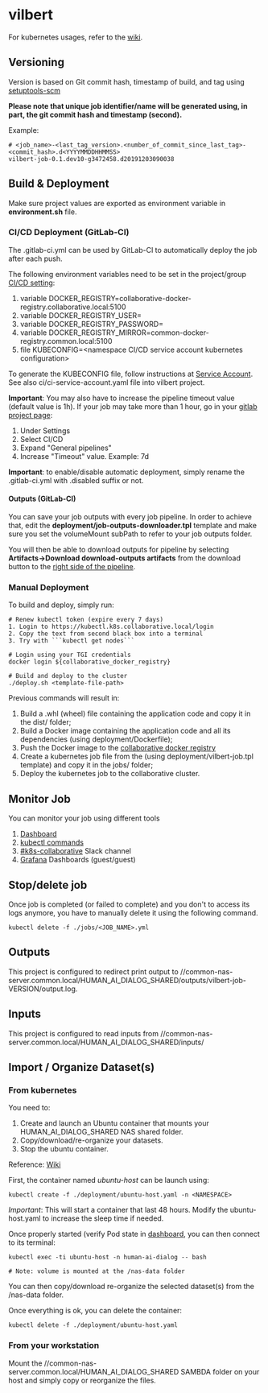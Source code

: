 # vilbert
   
For kubernetes usages, refer to the [wiki](https://wiki-trt.thales-systems.ca/bin/view/Trt%20Quebec/Engineering/Infrastructure/VLANs/Collaborative_VLAN/Kubernetes/Usage/).

## Versioning

Version is based on Git commit hash, timestamp of build, and tag using [setuptools-scm](https://pypi.org/project/setuptools-scm/)

**Please note that unique job identifier/name will be generated using, in part, the git commit hash and timestamp (second).**

Example:
```
# <job_name>-<last_tag_version>.<number_of_commit_since_last_tag>-<commit_hash>.d<YYYYMMDDHHMMSS>
vilbert-job-0.1.dev10-g3472458.d20191203090038
```

## Build & Deployment

Make sure project values are exported as environment variable in **environment.sh** file.

### CI/CD Deployment (GitLab-CI)

The .gitlab-ci.yml can be used by GitLab-CI to automatically deploy the job after each push.

The following environment variables need to be set in the project/group [CI/CD setting](https://sc01-trt.thales-systems.ca/gitlab/human-ai-dialog/vilbert/-/settings/ci_cd):
1. variable DOCKER_REGISTRY=collaborative-docker-registry.collaborative.local:5100
2. variable DOCKER_REGISTRY_USER=<namespace service account username>
3. variable DOCKER_REGISTRY_PASSWORD=<namespace service account password>
4. variable DOCKER_REGISTRY_MIRROR=common-docker-registry.common.local:5100
5. file KUBECONFIG=<namespace CI/CD service account kubernetes configuration>

To generate the KUBECONFIG file, follow instructions at [Service Account](https://wiki-trt.thales-systems.ca/bin/view/Trt%20Quebec/Engineering/Infrastructure/VLANs/Collaborative_VLAN/Kubernetes/Usage/#HCreateServiceAccount). See also ci/ci-service-account.yaml file into vilbert project.

**Important**: You may also have to increase the pipeline timeout value (default value is 1h). If your job may take more than 1 hour, go in your [gitlab project page](https://sc01-trt.thales-systems.ca/gitlab/human-ai-dialog/vilbert/-/settings/ci_cd):
1. Under Settings
2. Select CI/CD
3. Expand "General pipelines"
4. Increase "Timeout" value. Example: 7d

**Important**: to enable/disable automatic deployment, simply rename the .gitlab-ci.yml with .disabled suffix or not.

#### Outputs (GitLab-CI)

You can save your job outputs with every job pipeline. In order to achieve that, edit the **deployment/job-outputs-downloader.tpl** template and make sure you set the volumeMount subPath to refer to your job outputs folder.

You will then be able to download outputs for pipeline by selecting **Artifacts->Download download-outputs artifacts** from the download button to the [right side of the pipeline](https://sc01-trt.thales-systems.ca/gitlab/human-ai-dialog/vilbert/pipelines).

### Manual Deployment

To build and deploy, simply run:
```
# Renew kubectl token (expire every 7 days)
1. Login to https://kubectl.k8s.collaborative.local/login
2. Copy the text from second black box into a terminal
3. Try with ```kubectl get nodes```

# Login using your TGI credentials
docker login ${collaborative_docker_registry}

# Build and deploy to the cluster
./deploy.sh <template-file-path>
```

Previous commands will result in:
1. Build a .whl (wheel) file containing the application code and copy it in the dist/ folder;
2. Build a Docker image containing the application code and all its dependencies (using deployment/Dockerfile);
3. Push the Docker image to the [collaborative docker registry](http://collaborative-docker-registry.collaborative.local/)
4. Create a kubernetes job file from the (using deployment/vilbert-job.tpl template) and copy it in the jobs/ folder;
5. Deploy the kubernetes job to the collaborative cluster.

## Monitor Job

You can monitor your job using different tools

1. [Dashboard](https://dashboard.k8s.collaborative.local/#!/job?namespace=cad-xray)
2. [kubectl commands](https://wiki-trt.thales-systems.ca/bin/view/Trt%20Quebec/Engineering/Infrastructure/VLANs/Collaborative_VLAN/Kubernetes/Usage/#HJob27slogs)
3. [#k8s-collaborative](https://thales-quebec.slack.com/messages/CLALVMM6U) Slack channel
3. [Grafana](https://grafana.k8s.collaborative.local/) Dashboards (guest/guest)

## Stop/delete job

Once job is completed (or failed to complete) and you don't to access its logs anymore, you have to manually delete it using the following command.

```
kubectl delete -f ./jobs/<JOB_NAME>.yml
```

## Outputs

This project is configured to redirect print output to //common-nas-server.common.local/HUMAN_AI_DIALOG_SHARED/outputs/vilbert-job-VERSION/output.log.

## Inputs

This project is configured to read inputs from //common-nas-server.common.local/HUMAN_AI_DIALOG_SHARED/inputs/


## Import / Organize Dataset(s)

### From kubernetes

You need to:
1. Create and launch an Ubuntu container that mounts your HUMAN_AI_DIALOG_SHARED NAS shared folder.
2. Copy/download/re-organize your datasets.
3. Stop the ubuntu container.

Reference: [Wiki](https://wiki-trt.thales-systems.ca/bin/view/Trt%20Quebec/Engineering/Infrastructure/VLANs/Collaborative_VLAN/Kubernetes/Usage/#HCopyDataset28s29toPV)


First, the container named *ubuntu-host* can be launch using:
```
kubectl create -f ./deployment/ubuntu-host.yaml -n <NAMESPACE>
```

*Important*: This will start a container that last 48 hours. Modify the ubuntu-host.yaml to increase the sleep time if needed.

Once properly started (verify Pod state in [dashboard](https://dashboard.k8s.collaborative.local/#!/pod?namespace=human-ai-dialog), you can then connect to its terminal:

```
kubectl exec -ti ubuntu-host -n human-ai-dialog -- bash

# Note: volume is mounted at the /nas-data folder
```

You can then copy/download re-organize the selected dataset(s) from the /nas-data folder.

Once everything is ok, you can delete the container:

```
kubectl delete -f ./deployment/ubuntu-host.yaml
```

### From your workstation

Mount the //common-nas-server.common.local/HUMAN_AI_DIALOG_SHARED SAMBDA folder on your host and simply copy or reorganize the files.

